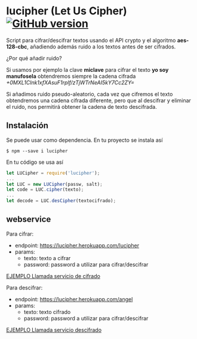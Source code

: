 # lucipher (Let Us Cipher) [![GitHub version](https://badge.fury.io/gh/manufosela%2Flucipher.svg)](https://badge.fury.io/gh/manufosela%2Flucipher)
Script para cifrar/descifrar textos usando el API crypto y el algoritmo **aes-128-cbc**, añadiendo además ruido a los textos antes de ser cifrados.

¿Por qué añadir ruido?

Si usamos por ejemplo la clave **miclave** para cifrar el texto **yo soy manufosela** obtendremos siempre la cadena cifrada *+0MXL1Clnk1xfXAsuF1rplf/zTjWTrNeAI5kY7Cc2ZY=*

Si añadimos ruido pseudo-aleatorio, cada vez que cifremos el texto obtendremos una cadena cifrada diferente, pero que al descifrar y eliminar el ruido, nos permitirá obtener la cadena de texto descifrada.

## Instalación

Se puede usar como dependencia. 
En tu proyecto se instala así
```
$ npm --save i lucipher
```

En tu código se usa así
```javascript
let LUCipher = require('lucipher');
...
let LUC = new LUCipher(passw, salt);
let code = LUC.cipher(texto);
...
let decode = LUC.desCipher(textocifrado);
```
## webservice

Para cifrar:
* endpoint: https://lucipher.herokuapp.com/lucipher
* params:
  * texto: texto a cifrar
  * password: password a utilizar para cifrar/descifrar
  
[EJEMPLO Llamada servicio de cifrado](https://lucipher.herokuapp.com/lucipher?texto=yo%20soy%20manufosela&password=unarosaounclave)

Para descifrar:
* endpoint: https://lucipher.herokuapp.com/angel
* params:
  * texto: texto cifrado
  * password: password a utilizar para cifrar/descifrar
  
[EJEMPLO Llamada servicio descifrado](https://lucipher.herokuapp.com/angel?texto=xTB9tFJxY42HEGPFatsW704YCaER1Cq0lijyTcfj8E2adi/MoEuyQTRJrm7ovo/z&password=unarosaounclave)


